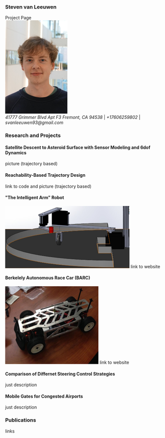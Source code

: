 <h3> Steven van Leeuwen </h3> 
Project Page <br>
<img src="github_profile.jpg" width="200" height="300"> <br> <em> 41777 Grimmer Blvd Apt F3 Fremont, CA 94538 </em> | <em> +17606259802 </em> | <em> svanleeuwen93@gmail.com </em>

<h3> Research and Projects </h3>
<h4> Satellite Descent to Asteroid Surface with Sensor Modeling and 6dof Dynamics </h4>
picture (trajectory based)
<h4> Reachability-Based Trajectory Design </h4>
link to code and picture (trajectory based)
<h4> "The Intelligent Arm" Robot </h4>
<img src="arm.jpg" width="400" height="200" />
link to website
<h4> Berkelely Autonomous Race Car (BARC) </h4>
<img src="barc.jpg" width="300" height="250" />
link to website
<h4> Comparison of Differnet Steering Control Strategies </h4>
just description
<h4>Mobile Gates for Congested Airports </h4>
just description
<h3> Publications </h3>
links

